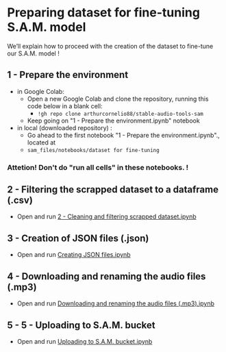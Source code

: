 # Preparing dataset for fine-tuning S.A.M. model

We’ll explain how to proceed with the creation of the dataset to fine-tune our S.A.M. model !

## 1 - Prepare the environment
- in Google Colab:
  - Open a new Google Colab and clone the repository, running this code below in a blank cell:
    - `!gh repo clone arthurcornelio88/stable-audio-tools-sam`
  - Keep going on "1 - Prepare the environment.ipynb" notebook
- in local (downloaded repository) :
  - Go ahead to the first notebook "1 - Prepare the environment.ipynb"., located at
  - `sam_files/notebooks/dataset for fine-tuning`

### **Attetion! Don't do "run all cells" in these notebooks.** !

## 2 - Filtering the scrapped dataset to a dataframe (.csv)

- Open and run [2 - Cleaning and filtering scrapped dataset.ipynb](https://github.com/arthurcornelio88/stable-audio-tools-sam/blob/main/sam_files/notebooks/dataset%20for%20fine-tuning/2%20-%20Cleaning%20and%20filtering%20scrapped%20dataset.ipynb)

## 3 - Creation of JSON files (.json)

- Open and run [Creating JSON files.ipynb](changer)

## 4 - Downloading and renaming the audio files (.mp3)

- Open and run [Downloading and renaming the audio files (.mp3).ipynb](changer)

## 5 - 5 - Uploading to S.A.M. bucket

- Open and run [Uploading to S.A.M. bucket.ipynb](changer)
